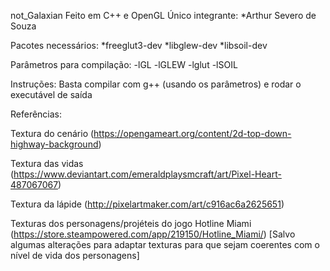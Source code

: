 not_Galaxian
Feito em C++ e OpenGL
Único integrante: 
*Arthur Severo de Souza

Pacotes necessários:
*freeglut3-dev
*libglew-dev
*libsoil-dev

Parâmetros para compilação:
-lGL -lGLEW -lglut -lSOIL

Instruções:
Basta compilar com g++ (usando os parâmetros) e rodar o executável de saída

Referências:

Textura do cenário
(https://opengameart.org/content/2d-top-down-highway-background)

Textura das vidas
(https://www.deviantart.com/emeraldplaysmcraft/art/Pixel-Heart-487067067)

Textura da lápide
(http://pixelartmaker.com/art/c916ac6a2625651)

Texturas dos personagens/projéteis do jogo Hotline Miami (https://store.steampowered.com/app/219150/Hotline_Miami/)
[Salvo algumas alterações para adaptar texturas  para que sejam coerentes com o nível de vida dos personagens]



